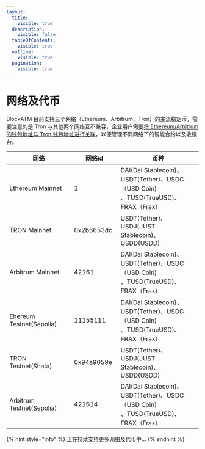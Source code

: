 ```yaml
---
layout:
  title:
    visible: true
  description:
    visible: false
  tableOfContents:
    visible: true
  outline:
    visible: true
  pagination:
    visible: true
---
```


# 网络及代币

BlockATM 目前支持三个网络（Ethereum、Arbitrum、Tron）的主流稳定币，需要注意的是 Tron 与其他两个网络互不兼容，企业用户需要[将 Ethereum/Arbitrum 的钱包地址与 Tron 钱包地址进行关联](../ji-cheng-zhi-nan/kuai-su-ru-men/kai-shi-shou-bi/guan-lian-erc20-he-trc20-qian-bao.md)，以便管理不同网络下的智能合约以及收银台。

<table><thead><tr><th width="243">网络</th><th width="125.3636474609375">网络id</th><th width="368.7271728515625">币种</th></tr></thead><tbody><tr><td>Ethereum Mainnet</td><td>1</td><td>DAI(Dai Stablecoin)、USDT(Tether)、USDC（USD Coin)<br>、TUSD(TrueUSD)、FRAX（Frax）</td></tr><tr><td>TRON Mainnet</td><td>0x2b6653dc</td><td>USDT(Tether)、USDJ(JUST Stablecoin)、USDD(USDD)</td></tr><tr><td>Arbitrum Mainnet</td><td>42161</td><td>DAI(Dai Stablecoin)、USDT(Tether)、USDC（USD Coin)<br>、TUSD(TrueUSD)、FRAX（Frax）</td></tr><tr><td>Ehereum Testnet(Sepolia)</td><td>11155111</td><td>DAI(Dai Stablecoin)、USDT(Tether)、USDC（USD Coin)<br>、TUSD(TrueUSD)、FRAX（Frax）</td></tr><tr><td>TRON Testnet(Shata)</td><td>0x94a9059e</td><td>USDT(Tether)、USDJ(JUST Stablecoin)、USDD(USDD)</td></tr><tr><td>Arbitrum Testnet(Sepolia)</td><td>421614</td><td>DAI(Dai Stablecoin)、USDT(Tether)、USDC（USD Coin)<br>、TUSD(TrueUSD)、FRAX（Frax）</td></tr></tbody></table>

{% hint style="info" %}
正在持续支持更多网络及代币中...
{% endhint %}

